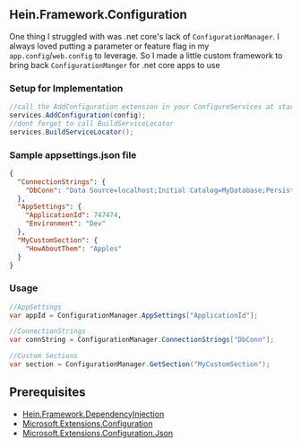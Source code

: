 ## Hein.Framework.Configuration
One thing I struggled with was .net core's lack of `ConfigurationManager`. I always loved putting a parameter or feature flag in my `app.config`/`web.config` to leverage.  So I made a little custom framework to bring back `ConfigurationManger` for .net core apps to use

### Setup for Implementation
```csharp
//call the AddConfiguration extension in your ConfigureServices at startup
services.AddConfiguration(config);
//dont forget to call BuildServiceLocator
services.BuildServiceLocator();
```

### Sample appsettings.json file
```json
{
  "ConnectionStrings": {
    "DbConn": "Data Source=localhost;Initial Catalog=MyDatabase;Persist Security Info=True"
  },
  "AppSettings": {
    "ApplicationId": 747474,
    "Environment": "Dev"
  },
  "MyCustomSection": {
    "HowAboutThem": "Apples"
  }
}
```

### Usage
```csharp
//AppSettings
var appId = ConfigurationManager.AppSettings["ApplicationId"];

//ConnectionStrings
var connString = ConfigurationManager.ConnectionStrings["DbConn"];

//Custom Sections
var section = ConfigurationManager.GetSection("MyCustomSection");
```


## Prerequisites
* [Hein.Framework.DependencyInjection](https://github.com/brandonhein/Hein.Framework/tree/master/DependencyInjection)
* [Microsoft.Extensions.Configuration](https://www.nuget.org/packages/Microsoft.Extensions.Configuration)
* [Microsoft.Extensions.Configuration.Json](https://www.nuget.org/packages/Microsoft.Extensions.Configuration.Json)
